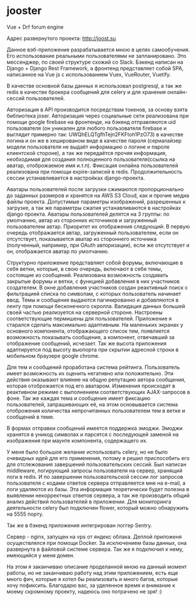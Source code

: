 # jooster
Vue + Drf forum engine

  Адрес развернутого проекта: http://joost.su

  Данное вэб-приложение разрабатывается мною в целях самообучения. Его использование реальными пользователями не запланировано. 
  Это мессенджер, по своей структуре схожий со Slack. Бэкенд написан на Django + Django Rest Framework, а фронтенд представляет собой SPA, написанное на Vue js с использованием Vuex, VueRouter, Vuetify.
  
  В качестве основной базы данных я использовал postgresql, а так же redis в качестве брокера сообщений для celery и для хранения онлайн-сессий пользователей. 
  
  Авторизация в API производится посредствам токенов, за основу взята библиотека joser.
  Авторизация через социальные сети реализована при помощи google firebase на фронтенде, на бэкенд отправляются uid пользователя (он уникален для любого пользователя firebase и выглядит примерно так: UWQhELQTgfhTejn2FKFtoh1PzO73) в качестве логина и он же в хешированом виде в качестве пароля (сериалайзер модели пользователя не выдаёт информацию о логине и пароле клиентской стороне), а так же передаётся прочяя информация, необходимая для создания полноценного пользователя(ссылка на аватар, отоброжаемое имя и.т.п).
  Фиксация онлайна пользователей реализована при помощи expire-записей в redis. Продолжительность сессии устанавливается в настройках django-проекта.
  
  Аватары пользователей после загрузки сжимаются пропорционально до заданных размеров и хранятся на AWS S3 Cloud, как и прочие медиа файлы проекта. Допустимые параметры изображений, разрешенных к загрузке, а так же параметры сжатия устанавливаются в настройках django проекта. Аватары пользователей делятся на 3 группы: по умолчанию, автар из сторонних источников и загруженный пользователем автар. Приоритет их отображения следующий: В первую очередь отображается автар, загруженный пользователем, если он отсутствует, показывается аватар из стороннего источника (полученный, например, при OAuth авторизации), если же отсутствует и он, отображается аватар по умолчанию.
  
  Структурно приложение представляет собой форумы, включающие в себя ветки, которые, в свою очередь, включают в себя темы, состоящие из сообщений.
  Реализована возможность создавать закрытые форумы и ветки, с функцией добавления в них участников создателем. В окне добавления участников создан реактивный поиск с фильтрацией списка по символам, с которых пользователь начинает ввод.
  Темы и сообщения выдаются пагинированно и добавляются в ленту при помощи бесконечного скролла.
  Валидация данных большей своей частью реализуется на серверной стороне. Настроены соответствующие пермишены для пользователей.
  Приложение я старался сделать максимально адаптивным. На маленьких экранах у основного компонента, отображающего список тем, появляется возможность показывать сообщения, а компонент, отвечавший за отображение сообщений, исчезает. Так же высота приложения адаптируется под высоту вьюпорта при скрытии адресной строки в мобильном браузере google chrome.
  
  Для тем и сообщений проработана система рейтинга. Пользователь имеет возможность их оценить негативно или положительно. Эти действия оказывают влияние на общую репутацию автора сообщения, которая отоброжается под его аватаром. Изменения происходят в реактивном режиме с выполнением соответствующих AJAX-запросов в фоне.
  Так же каждая тема и сообщение имеет фиксацию пользователей, запрашивающих её, на этом основывается система отоброжения количества непрочитанных пользователем тем в ветке и сообщений в теме.
  
  В формах отправки сообщений имеется поддержка эмоджи. Эмоджи хранятся в уникод символах и парсятся с последующей заменой на изображения при маунте компонента, содержащего их.
  
  У меня было большое желание использовать celery, но не было очевидных идей для его применения, потому я решил приспособить его для отслежования завершений пользовательских сессий. Был написан middleware, логирующий запросы пользователя на сервер, хранящий логи в redis. И по завершении пользовательской сессии лог запросов пользователя с кодами ответов сервера отправляется мне на e-mail, а логи удаляются из базы. Эта информация теоретически будет полезна в выявлении некорректных ответов сервера, а так же производить общий анализ действий пользователей в приложении. Для мониторинга деятельности celery был подключен flower, который можно обнаружить на 5555 порту.
  
  Так же в бэкенд приложения интегрирован логгер Sentry.
  
  Сервер - nginx, запущен на vps от яндекс облака. Деплой приложеня осуществлялся при помощи Docker. За исключением базы данных, она развернута в файловой системе сервера. Так же я подключил к нему, имеющийся у меня домен.
  
  На этом я заканчиваю описание проделанной мною на данный момент работы, но не заканчиваю работу над этим приложением, есть еще много фич, которые я хотел бы реализовать и много багов, которые хочу пофиксить. Благодарю вас, за уделенное время и внимание к моему скромному проекту, надеюсь оно потрачено не зря! :) 
  
  
  
  
  
  
